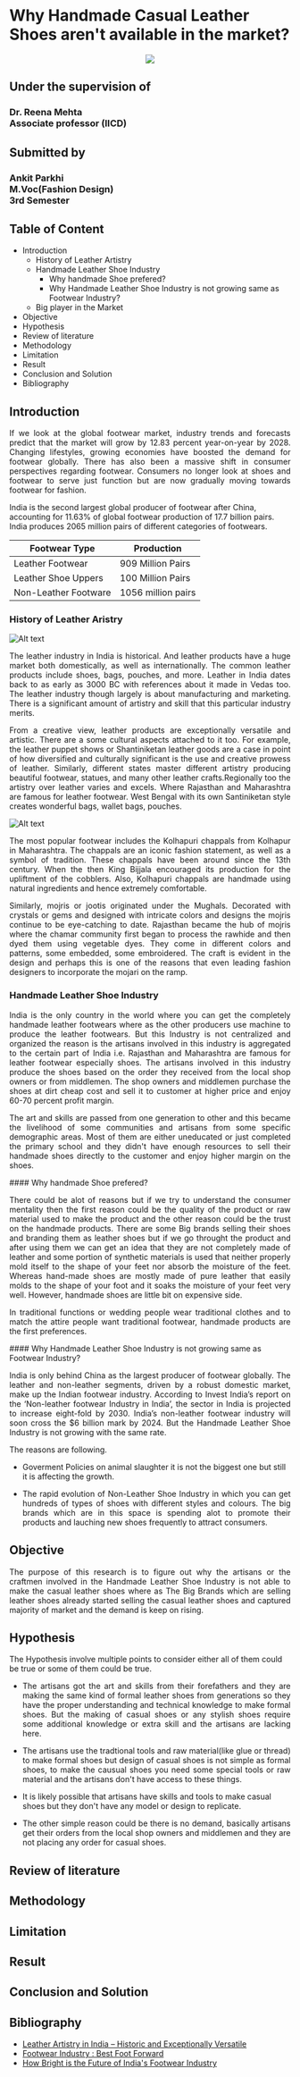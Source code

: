 # Why Handmade Casual Leather Shoes aren't available in the market?
<p align="center">
<img src="https://i.pinimg.com/originals/9b/d5/44/9bd54421a7ff68c6b4feea387bc6c974.jpg">
</p>

## Under the supervision of 
### Dr. Reena Mehta <br />Associate professor (IICD)

## Submitted by
### Ankit Parkhi <br/> M.Voc(Fashion Design) <br /> 3rd Semester

## Table of Content
- Introduction
    - History of Leather Artistry
    - Handmade Leather Shoe Industry
        - Why handmade Shoe prefered?
        - Why Handmade Leather Shoe Industry is not growing same as Footwear Industry?
    - Big player in the Market
- Objective
- Hypothesis
- Review of literature
- Methodology
- Limitation
- Result
- Conclusion and Solution
- Bibliography


## Introduction
<p style="text-align: justify">If we look at the global footwear market, industry trends and forecasts predict that the market will grow by 12.83 percent year-on-year by 2028. Changing lifestyles, growing economies have boosted the demand for footwear globally. There has also been a massive shift in consumer perspectives regarding footwear. Consumers no longer look at shoes and footwear to serve just function but are now gradually moving towards footwear for fashion. </p>

India is the second largest global producer of footwear after China, accounting for 11.63% of global footwear production of 17.7 billion pairs. India produces 2065 million pairs of different categories of footwears.

| Footwear Type | Production |
| ------ | ------ |
| Leather Footwear | 909 Million Pairs |
| Leather Shoe Uppers | 100 Million Pairs |
| Non-Leather Footware | 1056 million pairs |

### History of Leather Aristry
![Alt text](https://www.caleidoscope.in/wp-content/uploads/2021/06/Leather-Artistry-in-India.jpg "a title")

<p style="text-align: justify">The leather industry in India is historical. And leather products have a huge market both domestically, as well as internationally. The common leather products include shoes, bags, pouches, and more. Leather in India dates back to as early as 3000 BC with references about it made in Vedas too. The leather industry though largely is about manufacturing and marketing. There is a significant amount of artistry and skill that this particular industry merits.</p>

<p style="text-align: justify">From a creative view, leather products are exceptionally versatile and artistic. There are a some cultural aspects attached to it too. For example, the leather puppet shows or Shantiniketan leather goods are a case in point of how diversified and culturally significant is the use and creative prowess of leather. Similarly, different states master different artistry producing beautiful footwear, statues, and many other leather crafts.Regionally too the artistry over leather varies and excels. Where Rajasthan and Maharashtra are famous for leather footwear. West Bengal with its own Santiniketan style creates wonderful bags, wallet bags, pouches.</p>

![Alt text](https://www.caleidoscope.in/wp-content/uploads/2021/06/Leather-Artistry-in-Footwear.jpg "a title")

<p style="text-align: justify">The most popular footwear includes the Kolhapuri chappals from Kolhapur in Maharashtra. The chappals are an iconic fashion statement, as well as a symbol of tradition. These chappals have been around since the 13th century. When the then King Bijjala encouraged its production for the upliftment of the cobblers. Also, Kolhapuri chappals are handmade using natural ingredients and hence extremely comfortable.</p>

<p style="text-align: justify">Similarly, mojris or jootis originated under the Mughals. Decorated with crystals or gems and designed with intricate colors and designs the mojris continue to be eye-catching to date. Rajasthan became the hub of mojris where the chamar community first began to process the rawhide and then dyed them using vegetable dyes. They come in different colors and patterns, some embedded, some embroidered. The craft is evident in the design and perhaps this is one of the reasons that even leading fashion designers to incorporate the mojari on the ramp.</p>

### Handmade Leather Shoe Industry
<p style="text-align: justify">India is the only country in the world where you can get the completely handmade leather footwears where as the other producers use machine to produce the leather footwears. But this Industry is not centralized and organized the reason is the artisans involved in this industry is aggregated to the certain part of India i.e. Rajasthan and Maharashtra are famous for leather footwear especially shoes. The artisans involved in this industry produce the shoes based on the order they received from the local shop owners or from middlemen. The shop owners and middlemen purchase the shoes at dirt cheap cost and sell it to customer at higher price and enjoy 60-70 percent profit margin.</p>

<p style="text-align: justify">The art and skills are passed from one generation to other and this became the livelihood of some communities and artisans from some specific demographic areas. Most of them are either uneducated or just completed the primary school and they didn't have enough resources to sell their handmade shoes directly to the customer and enjoy higher margin on the shoes.</p>
####  Why handmade Shoe prefered? 
<p style="text-align: justify">There could be alot of reasons but if we try to understand the consumer mentality then the first reason could be the quality of the product or raw material used to make the product and the other reason could be the trust on the handmade products. There are some Big brands selling their shoes and branding them as leather shoes but if we go throught the product and after using them we can get an idea that they are not completely made of leather and some portion of synthetic materials is used that neither properly mold itself to the shape of your feet nor absorb the moisture of the feet. Whereas hand-made shoes are mostly made of pure leather that easily molds to the shape of your foot and it soaks the moisture of your feet very well. However, handmade shoes are little bit on expensive side.</p>
<p style="text-align: justify">In traditional functions or wedding people wear traditional clothes and to match the attire people want traditional footwear, handmade products are the first preferences.</p>
####  Why Handmade Leather Shoe Industry is not growing same as Footwear Industry?
<p style="text-align: justify">India is only behind China as the largest producer of footwear globally. The leather and non-leather segments, driven by a robust domestic market, make up the Indian footwear industry. According to Invest India’s report on the ‘Non-leather footwear Industry in India’, the sector in India is projected to increase eight-fold by 2030. India’s non-leather footwear industry will soon cross the $6 billion mark by 2024. But the Handmade Leather Shoe Industry is not growing with the same rate.</p>

The reasons are following.
 - Goverment Policies on animal slaughter it is not the biggest one but still it is affecting the growth.
 - <p style="text-align: justify">The rapid evolution of Non-Leather Shoe Industry in which you can get hundreds of types of shoes with different styles and colours. The big brands which are in this space is spending alot to promote their products and lauching new shoes frequently to attract consumers.</p>
 
## Objective
<p style="text-align: justify">The purpose of this research is to figure out why the artisans or the craftmen involved in the Handmade Leather Shoe Industry is not able to make the casual leather shoes where as The Big Brands which are selling leather shoes already started selling the casual leather shoes and captured majority of market and the demand is keep on rising.</p>

## Hypothesis
The Hypothesis involve multiple points to consider either all of them could be true or some of them could be true.
- <p style="text-align: justify">The artisans got the art and skills from their forefathers and they are making the same kind of formal leather shoes from generations so they have the proper understanding and technical knowledge to make formal shoes. But the making of casual shoes or any stylish shoes require some additional knowledge or extra skill and the artisans are lacking here.</p>
- <p style="text-align: justify">The artisans use the tradtional tools and raw material(like glue or thread) to make formal shoes but design of casual shoes is not simple as formal shoes, to make the causual shoes you need some special tools or raw material and the artisans don't have access to these things.</p>
- It is likely possible that artisans have skills and tools to make casual shoes but they don't have any model or design to replicate.
- <p style="text-align: justify">The other simple reason could be there is no demand, basically artisans get their orders from the local shop owners and middlemen and they are not placing any order for casual shoes.</p> 

## Review of literature

## Methodology

## Limitation

## Result

## Conclusion and Solution

## Bibliography
- [Leather Artistry in India – Historic and Exceptionally Versatile](https://www.caleidoscope.in/art-culture/leather-artistry-in-india-exceptionally-versatile-historic)
- [Footwear Industry : Best Foot Forward](https://leatherindia.org/footwear-industry-best-foot-forward/)
- [How Bright is the Future of India's Footwear Industry](https://www.indianretailer.com/article/retail-people/trends/how-bright-is-the-future-of-india-s-footwear-industry.a7994)

